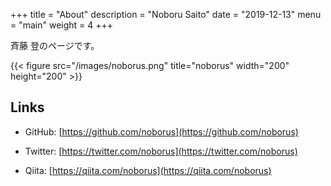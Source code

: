 +++
title = "About"
description = "Noboru Saito"
date = "2019-12-13"
menu = "main"
weight = 4
+++

斉藤 登のページです。

{{< figure src="/images/noborus.png" title="noborus" width="200" height="200" >}}

## Links

* GitHub: [https://github.com/noborus](https://github.com/noborus)

* Twitter: [https://twitter.com/noborus](https://twitter.com/noborus)

* Qiita: [https://qiita.com/noborus](https://qiita.com/noborus)
